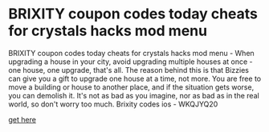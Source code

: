 # BRIXITY coupon codes today cheats for crystals hacks mod menu

BRIXITY coupon codes today cheats for crystals hacks mod menu - When upgrading a house in your city, avoid upgrading multiple houses at once - one house, one upgrade, that's all. The reason behind this is that Bizzies can give you a gift to upgrade one house at a time, not more. You are free to move a building or house to another place, and if the situation gets worse, you can demolish it. It's not as bad as you imagine, nor as bad as in the real world, so don't worry too much.  Brixity codes ios - WKQJYQ20

[get here](https://axegomod.top/brixity/)

